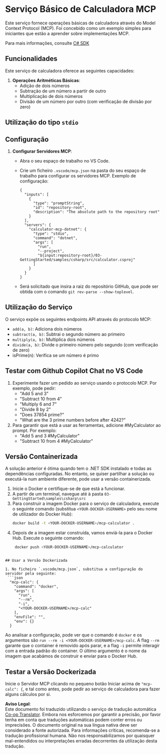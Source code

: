 <!--
CO_OP_TRANSLATOR_METADATA:
{
  "original_hash": "882aae00f1d3f007e20d03b883f44afa",
  "translation_date": "2025-07-13T22:15:31+00:00",
  "source_file": "03-GettingStarted/samples/csharp/README.md",
  "language_code": "pt"
}
-->
# Serviço Básico de Calculadora MCP

Este serviço fornece operações básicas de calculadora através do Model Context Protocol (MCP). Foi concebido como um exemplo simples para iniciantes que estão a aprender sobre implementações MCP.

Para mais informações, consulte [C# SDK](https://github.com/modelcontextprotocol/csharp-sdk)

## Funcionalidades

Este serviço de calculadora oferece as seguintes capacidades:

1. **Operações Aritméticas Básicas**:
   - Adição de dois números
   - Subtração de um número a partir de outro
   - Multiplicação de dois números
   - Divisão de um número por outro (com verificação de divisão por zero)

## Utilização do tipo `stdio`
  
## Configuração

1. **Configurar Servidores MCP**:
   - Abra o seu espaço de trabalho no VS Code.
   - Crie um ficheiro `.vscode/mcp.json` na pasta do seu espaço de trabalho para configurar os servidores MCP. Exemplo de configuração:

     ```jsonc
     {
       "inputs": [
         {
           "type": "promptString",
           "id": "repository-root",
           "description": "The absolute path to the repository root"
         }
       ],
       "servers": {
         "calculator-mcp-dotnet": {
           "type": "stdio",
           "command": "dotnet",
           "args": [
             "run",
             "--project",
             "${input:repository-root}/03-GettingStarted/samples/csharp/src/calculator.csproj"
           ]
         }
       }
     }
     ```

   - Será solicitado que insira a raiz do repositório GitHub, que pode ser obtida com o comando `git rev-parse --show-toplevel`.

## Utilização do Serviço

O serviço expõe os seguintes endpoints API através do protocolo MCP:

- `add(a, b)`: Adiciona dois números
- `subtract(a, b)`: Subtrai o segundo número ao primeiro
- `multiply(a, b)`: Multiplica dois números
- `divide(a, b)`: Divide o primeiro número pelo segundo (com verificação de zero)
- isPrime(n): Verifica se um número é primo

## Testar com Github Copilot Chat no VS Code

1. Experimente fazer um pedido ao serviço usando o protocolo MCP. Por exemplo, pode pedir:
   - "Add 5 and 3"
   - "Subtract 10 from 4"
   - "Multiply 6 and 7"
   - "Divide 8 by 2"
   - "Does 37854 prime?"
   - "What are the 3 prime numbers before after 4242?"
2. Para garantir que está a usar as ferramentas, adicione #MyCalculator ao prompt. Por exemplo:
   - "Add 5 and 3 #MyCalculator"
   - "Subtract 10 from 4 #MyCalculator"

## Versão Containerizada

A solução anterior é ótima quando tem o .NET SDK instalado e todas as dependências configuradas. No entanto, se quiser partilhar a solução ou executá-la num ambiente diferente, pode usar a versão containerizada.

1. Inicie o Docker e certifique-se de que está a funcionar.
1. A partir de um terminal, navegue até à pasta `03-GettingStarted\samples\csharp\src`
1. Para construir a imagem Docker para o serviço de calculadora, execute o seguinte comando (substitua `<YOUR-DOCKER-USERNAME>` pelo seu nome de utilizador do Docker Hub):
   ```bash
   docker build -t <YOUR-DOCKER-USERNAME>/mcp-calculator .
   ``` 
1. Depois de a imagem estar construída, vamos enviá-la para o Docker Hub. Execute o seguinte comando:
   ```bash
    docker push <YOUR-DOCKER-USERNAME>/mcp-calculator
  ```

## Usar a Versão Dockerizada

1. No ficheiro `.vscode/mcp.json`, substitua a configuração do servidor pela seguinte:
   ```json
    "mcp-calc": {
      "command": "docker",
      "args": [
        "run",
        "--rm",
        "-i",
        "<YOUR-DOCKER-USERNAME>/mcp-calc"
      ],
      "envFile": "",
      "env": {}
    }
   ```
   Ao analisar a configuração, pode ver que o comando é `docker` e os argumentos são `run --rm -i <YOUR-DOCKER-USERNAME>/mcp-calc`. A flag `--rm` garante que o container é removido após parar, e a flag `-i` permite interagir com a entrada padrão do container. O último argumento é o nome da imagem que acabámos de construir e enviar para o Docker Hub.

## Testar a Versão Dockerizada

Inicie o Servidor MCP clicando no pequeno botão Iniciar acima de `"mcp-calc": {`, e tal como antes, pode pedir ao serviço de calculadora para fazer alguns cálculos por si.

**Aviso Legal**:  
Este documento foi traduzido utilizando o serviço de tradução automática [Co-op Translator](https://github.com/Azure/co-op-translator). Embora nos esforcemos por garantir a precisão, por favor tenha em conta que traduções automáticas podem conter erros ou imprecisões. O documento original na sua língua nativa deve ser considerado a fonte autorizada. Para informações críticas, recomenda-se a tradução profissional humana. Não nos responsabilizamos por quaisquer mal-entendidos ou interpretações erradas decorrentes da utilização desta tradução.